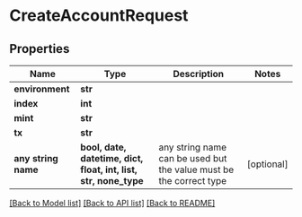 # CreateAccountRequest


## Properties
Name | Type | Description | Notes
------------ | ------------- | ------------- | -------------
**environment** | **str** |  | 
**index** | **int** |  | 
**mint** | **str** |  | 
**tx** | **str** |  | 
**any string name** | **bool, date, datetime, dict, float, int, list, str, none_type** | any string name can be used but the value must be the correct type | [optional]

[[Back to Model list]](../README.md#documentation-for-models) [[Back to API list]](../README.md#documentation-for-api-endpoints) [[Back to README]](../README.md)


